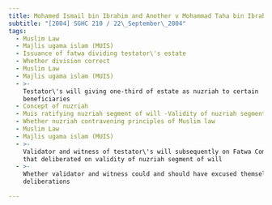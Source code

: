 ```yaml
---
title: Mohamed Ismail bin Ibrahim and Another v Mohammad Taha bin Ibrahim
subtitle: "[2004] SGHC 210 / 22\_September\_2004"
tags:
  - Muslim Law
  - Majlis ugama islam (MUIS)
  - Issuance of fatwa dividing testator\'s estate
  - Whether division correct
  - Muslim Law
  - Majlis ugama islam (MUIS)
  - >-
    Testator\'s will giving one-third of estate as nuzriah to certain
    beneficiaries
  - Concept of nuzriah
  - Muis ratifying nuzriah segment of will -Validity of nuzriah segment of will
  - Whether nuzriah contravening principles of Muslim law
  - Muslim Law
  - Majlis ugama islam (MUIS)
  - >-
    Validator and witness of testator\'s will subsequently on Fatwa Committee
    that deliberated on validity of nuzriah segment of will
  - >-
    Whether validator and witness could and should have excused themselves from
    deliberations

---
```


